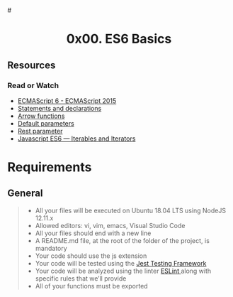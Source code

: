 #<center><h1>0x00. ES6 Basics</h1></center>

## Resources

### Read or Watch

* <a href ="https://www.w3schools.com/js/js_es6.asp" > ECMAScript 6 - ECMAScript 2015 </a> <br>
* <a href = "https://developer.mozilla.org/en-US/docs/Web/JavaScript/Reference/Statements" > Statements and declarations </a> <br>
* <a href ="https://developer.mozilla.org/en-US/docs/Web/JavaScript/Reference/Functions/Arrow_functions"> Arrow functions </a> <br>
* <a href = "https://developer.mozilla.org/en-US/docs/Web/JavaScript/Reference/Functions/Default_parameters"> Default parameters </a>
* <a href = "https://developer.mozilla.org/en-US/docs/Web/JavaScript/Reference/Functions/rest_parameters"> Rest parameter </a><br>
* <a href = "https://towardsdatascience.com/javascript-es6-iterables-and-iterators-de18b54f4d4"> Javascript ES6 — Iterables and Iterators </a>

# Requirements

## General

> - All your files will be executed on Ubuntu 18.04 LTS using NodeJS 12.11.x
> - Allowed editors: vi, vim, emacs, Visual Studio Code
> - All your files should end with a new line
> - A README.md file, at the root of the folder of the project, is mandatory
> - Your code should use the js extension
> - Your code will be tested using the <a href = "https://jestjs.io/"> Jest Testing Framework </a>
> - Your code will be analyzed using the linter <a href = "https://eslint.org/"> ESLint </a> along with specific rules that we’ll provide
> - All of your functions must be exported
